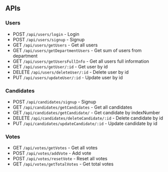 ## APIs

### Users

- POST `/api/users/login` - Login
- POST `/api/users/signup` - Signup
- GET `/api/users/getUsers` - Get all users
- GET `/api/users/getDepartmentUsers` - Get sum of users from department
- GET `/api/users/getUsersFullInfo` - Get all users full information
- GET `/api/users/getUser/:id` - Get user by id
- DELETE `/api/users/deleteUser/:id` - Delete user by id
- PUT `/api/users/updateUser/:id` - Update user by id

### Candidates

- POST `/api/candidates/signup` - Signup
- GET `/api/candidates/getCandidates` - Get all candidates
- GET `/api/candidates/getCandidate/` - Get candidate by indexNumber
- DELETE `/api/candidates/deleteCandidate/:id` - Delete candidate by id
- PUT `/api/candidates/updateCandidate/:id` - Update candidate by id

### Votes

- GET `/api/votes/getVotes` - Get all votes
- POST `/api/votes/addVote` - Add vote
- POST `/api/votes/resetVote` - Reset all votes
- GET `/api/votes/getTotalVotes` - Get total votes

